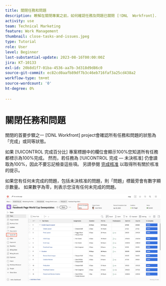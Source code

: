 ```yaml
---
title: 關閉任務和問題
description: 瞭解在關閉專案之前，如何確認任務及問題已關閉 [!DNL  Workfront].
activity: use
team: Technical Marketing
feature: Work Management
thumbnail: close-tasks-and-issues.jpeg
type: Tutorial
role: User
level: Beginner
last-substantial-update: 2023-08-16T00:00:00Z
jira: KT-10133
exl-id: 20b8d1f7-01ba-4536-aa7b-3d318d9d86c0
source-git-commit: ec82cd0aafb89df7b3c46eb716faf3a25cd438a2
workflow-type: tm+mt
source-wordcount: '0'
ht-degree: 0%

---
```


# 關閉任務和問題

關閉的首要步驟之一 [!DNL Workfront] project會確認所有任務和問題的狀態為「完成」或同等狀態。

如果 [!UICONTROL 完成百分比] 專案標題中的欄位會顯示100%您知道所有任務都標示為100%完成。 然而，若任務為 [!UICONTROL 完成 — 未決核准] 仍會讀取為100%，因此不要忘記檢查這些項。 另請參閱 [完成核准](https://experienceleague.adobe.com/docs/workfront-learn/tutorials-workfront/manage-work/close-a-project/complete-approvals.html) 以取得所有關於核准的提示。

如果您有任何未完成的問題，包括未決核准的問題，則「問題」標籤旁會有數字顯示數量。 如果數字為零，則表示您沒有任何未完成的問題。

![專案顯示 [!UICONTROL 完成百分比] 和未完成的問題](assets/close-tasks-and-issues.png)
